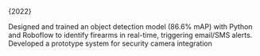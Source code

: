 {2022}


Designed and trained an object detection model (86.6% mAP) with Python and Roboflow to identify firearms in real-time, triggering email/SMS alerts. Developed a prototype system for security camera integration